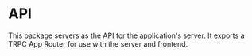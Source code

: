 # API

This package servers as the API for the application's server.
It exports a TRPC App Router for use with the server and frontend.

